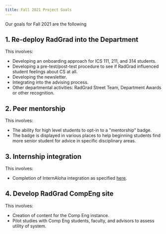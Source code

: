 ```yaml
---
title: Fall 2021 Project Goals
---
```


Our goals for Fall 2021 are the following

## 1. Re-deploy RadGrad into the Department

This involves:

  * Developing an onboarding approach for ICS 111, 211, and 314 students.
  * Developing a pre-test/post-test procedure to see if RadGrad influenced student feelings about CS at all.
  * Developing the newsletter.
  * Integrating into the advising process.
  * Other departmental activities: RadGrad Street Team, Department Awards or other recognition.

## 2. Peer mentorship

This involves:

  * The ability for high level students to opt-in to a "mentorship" badge.
  * The badge is displayed in various places to help beginning students find more senior student for advice in specific disciplinary areas.

## 3. Internship integration

This involves:

  * Completion of InternAloha integration as specified [here](../developers/internaloha/design-issues).

## 4. Develop RadGrad CompEng site

This involves:

  * Creation of content for the Comp Eng instance.
  * Pilot studies with Comp Eng students, faculty, and advisors to assess utility of system.